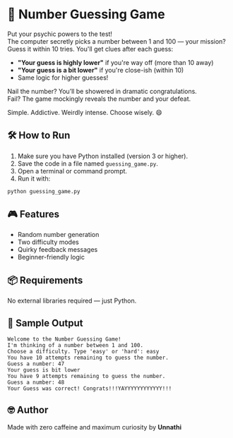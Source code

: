 # 🎯 Number Guessing Game
Put your psychic powers to the test!  
The computer secretly picks a number between 1 and 100 — your mission?  
Guess it within 10 tries. You'll get clues after each guess:

- **"Your guess is highly lower"** if you're way off (more than 10 away)
- **"Your guess is a bit lower"** if you're close-ish (within 10)
- Same logic for higher guesses!

Nail the number? You’ll be showered in dramatic congratulations.  
Fail? The game mockingly reveals the number and your defeat.

Simple. Addictive. Weirdly intense.
Choose wisely. 😄

## 🛠️ How to Run

1. Make sure you have Python installed (version 3 or higher).
2. Save the code in a file named `guessing_game.py`.
3. Open a terminal or command prompt.
4. Run it with:

```bash
python guessing_game.py
```

## 🎮 Features

- Random number generation
- Two difficulty modes
- Quirky feedback messages
- Beginner-friendly logic

## 📦 Requirements

No external libraries required — just Python.

## 🧠 Sample Output

```
Welcome to the Number Guessing Game!
I'm thinking of a number between 1 and 100.
Choose a difficulty. Type 'easy' or 'hard': easy
You have 10 attempts remaining to guess the number.
Guess a number: 47
Your guess is bit lower
You have 9 attempts remaining to guess the number.
Guess a number: 48
Your Guess was correct! Congrats!!!YAYYYYYYYYYYYY!!!
```

## 🤓 Author

Made with zero caffeine and maximum curiosity by **Unnathi**
